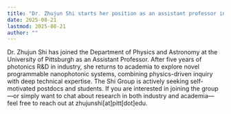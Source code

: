 ```yaml
---
title: "Dr. Zhujun Shi starts her position as an assistant professor in Department of Physics and Astronomy at the University of Pittsburgh"
date: 2025-08-21
lastmod: 2025-08-21
author: ""
---
```

<!--more-->
Dr. Zhujun Shi has joined the Department of Physics and Astronomy at the University of Pittsburgh as an Assistant Professor. After five years of photonics R&D in industry, she returns to academia to explore novel programmable nanophotonic systems, combining physics-driven inquiry with deep technical expertise. The Shi Group is actively seeking self-motivated postdocs and students. If you are interested in joining the group—or simply want to chat about research in both industry and academia—feel free to reach out at zhujunshi[at]pitt[dot]edu.
